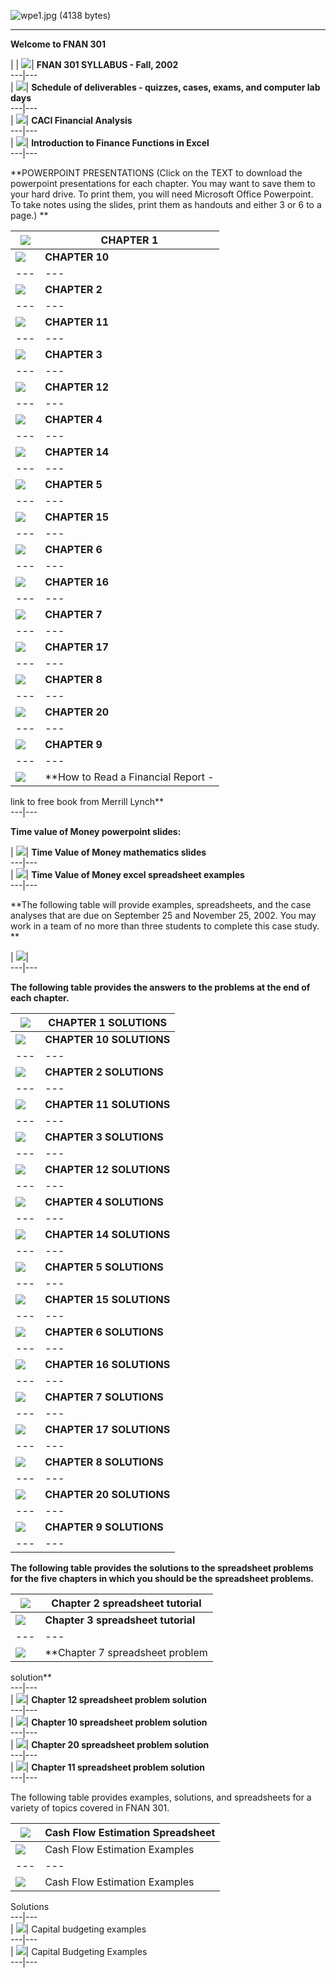 ![wpe1.jpg \(4138 bytes\)](../_borders/top.ht1.jpg)  
  
---  
  


**Welcome to FNAN 301**

|  | ![](../_themes/capsules/capbul1a.gif)| **FNAN 301 SYLLABUS - Fall, 2002**  
---|---  
| ![](../_themes/capsules/capbul1a.gif)| **Schedule of deliverables - quizzes,
cases, exams, and computer lab days**  
---|---  
| ![](../_themes/capsules/capbul1a.gif)| **CACI Financial Analysis**  
---|---  
| ![](../_themes/capsules/capbul1a.gif)| **Introduction to Finance Functions
in Excel**  
---|---  
  
**POWERPOINT PRESENTATIONS (Click on the TEXT to download the powerpoint
presentations for each chapter. You may want to save them to your hard drive.
To print them, you will need Microsoft Office Powerpoint. To take notes using
the slides, print them as handouts and either 3 or 6 to a page.) **

| ![](../_themes/capsules/capbul1a.gif)| **CHAPTER 1**  
---|---  
| ![](../_themes/capsules/capbul1a.gif)| **CHAPTER 10**  
---|---  
| ![](../_themes/capsules/capbul1a.gif)| **CHAPTER 2**  
---|---  
| ![](../_themes/capsules/capbul1a.gif)| **CHAPTER 11**  
---|---  
| ![](../_themes/capsules/capbul1a.gif)| **CHAPTER 3**  
---|---  
| ![](../_themes/capsules/capbul1a.gif)| **CHAPTER 12**  
---|---  
| ![](../_themes/capsules/capbul1a.gif)| **CHAPTER 4**  
---|---  
| ![](../_themes/capsules/capbul1a.gif)| **CHAPTER 14**  
---|---  
| ![](../_themes/capsules/capbul1a.gif)| **CHAPTER 5**  
---|---  
| ![](../_themes/capsules/capbul1a.gif)| **CHAPTER 15**  
---|---  
| ![](../_themes/capsules/capbul1a.gif)| **CHAPTER 6**  
---|---  
| ![](../_themes/capsules/capbul1a.gif)| **CHAPTER 16**  
---|---  
| ![](../_themes/capsules/capbul1a.gif)| **CHAPTER 7**  
---|---  
| ![](../_themes/capsules/capbul1a.gif)| **CHAPTER 17**  
---|---  
| ![](../_themes/capsules/capbul1a.gif)| **CHAPTER 8**  
---|---  
| ![](../_themes/capsules/capbul1a.gif)| **CHAPTER 20**  
---|---  
| ![](../_themes/capsules/capbul1a.gif)| **CHAPTER 9**  
---|---  
| ![](../_themes/capsules/capbul1a.gif)| **How to Read a Financial Report -
link to free book from Merrill Lynch**  
---|---  
  
**Time value of Money powerpoint slides:**

| ![](../_themes/capsules/capbul1a.gif)| **Time Value of Money mathematics
slides**  
---|---  
| ![](../_themes/capsules/capbul1a.gif)| **Time Value of Money excel
spreadsheet examples**  
---|---  
  
**The following table will provide examples, spreadsheets, and the case
analyses that are due on September 25 and November 25, 2002.   You may work in
a team of no more than three students to complete this case study.  **

| ![](../_themes/capsules/capbul1a.gif)|  
---|---  
  
**The following table provides the answers to the problems at the end of each
chapter.**

| ![](../_themes/capsules/capbul1a.gif)| **CHAPTER 1 SOLUTIONS**  
---|---  
| ![](../_themes/capsules/capbul1a.gif)| **CHAPTER 10 SOLUTIONS**  
---|---  
| ![](../_themes/capsules/capbul1a.gif)| **CHAPTER 2 SOLUTIONS**  
---|---  
| ![](../_themes/capsules/capbul1a.gif)| **CHAPTER 11 SOLUTIONS**  
---|---  
| ![](../_themes/capsules/capbul1a.gif)| **CHAPTER 3 SOLUTIONS**  
---|---  
| ![](../_themes/capsules/capbul1a.gif)| **CHAPTER 12 SOLUTIONS**  
---|---  
| ![](../_themes/capsules/capbul1a.gif)| **CHAPTER 4 SOLUTIONS**  
---|---  
| ![](../_themes/capsules/capbul1a.gif)| **CHAPTER 14 SOLUTIONS**  
---|---  
| ![](../_themes/capsules/capbul1a.gif)| **CHAPTER 5 SOLUTIONS**  
---|---  
| ![](../_themes/capsules/capbul1a.gif)| **CHAPTER 15 SOLUTIONS**  
---|---  
| ![](../_themes/capsules/capbul1a.gif)| **CHAPTER 6 SOLUTIONS**  
---|---  
| ![](../_themes/capsules/capbul1a.gif)| **CHAPTER 16 SOLUTIONS**  
---|---  
| ![](../_themes/capsules/capbul1a.gif)| **CHAPTER 7 SOLUTIONS**  
---|---  
| ![](../_themes/capsules/capbul1a.gif)| **CHAPTER 17 SOLUTIONS**  
---|---  
| ![](../_themes/capsules/capbul1a.gif)| **CHAPTER 8 SOLUTIONS**  
---|---  
| ![](../_themes/capsules/capbul1a.gif)| **CHAPTER 20 SOLUTIONS**  
---|---  
| ![](../_themes/capsules/capbul1a.gif)| **CHAPTER 9 SOLUTIONS**  
---|---  
  
  
**The following table provides the solutions to the spreadsheet problems for
the five chapters in which you should be the spreadsheet problems.**

| ![](../_themes/capsules/capbul1a.gif)| **Chapter 2 spreadsheet tutorial**  
---|---  
| ![](../_themes/capsules/capbul1a.gif)| **Chapter 3 spreadsheet tutorial**  
---|---  
| ![](../_themes/capsules/capbul1a.gif)| **Chapter 7 spreadsheet problem
solution**  
---|---  
| ![](../_themes/capsules/capbul1a.gif)| **Chapter 12 spreadsheet problem
solution**  
---|---  
| ![](../_themes/capsules/capbul1a.gif)| **Chapter 10 spreadsheet problem
solution**  
---|---  
| ![](../_themes/capsules/capbul1a.gif)| **Chapter 20 spreadsheet problem
solution**  
---|---  
| ![](../_themes/capsules/capbul1a.gif)| **Chapter 11 spreadsheet problem
solution**  
---|---  
  
  
The following table provides examples, solutions, and spreadsheets for a
variety of topics covered in FNAN 301.

| ![](../_themes/capsules/capbul1a.gif)| Cash Flow Estimation Spreadsheet  
---|---  
| ![](../_themes/capsules/capbul1a.gif)| Cash Flow Estimation Examples  
---|---  
| ![](../_themes/capsules/capbul1a.gif)| Cash Flow Estimation Examples
Solutions  
---|---  
| ![](../_themes/capsules/capbul1a.gif)| Capital budgeting examples  
---|---  
| ![](../_themes/capsules/capbul1a.gif)| Capital Budgeting Examples  
---|---  


